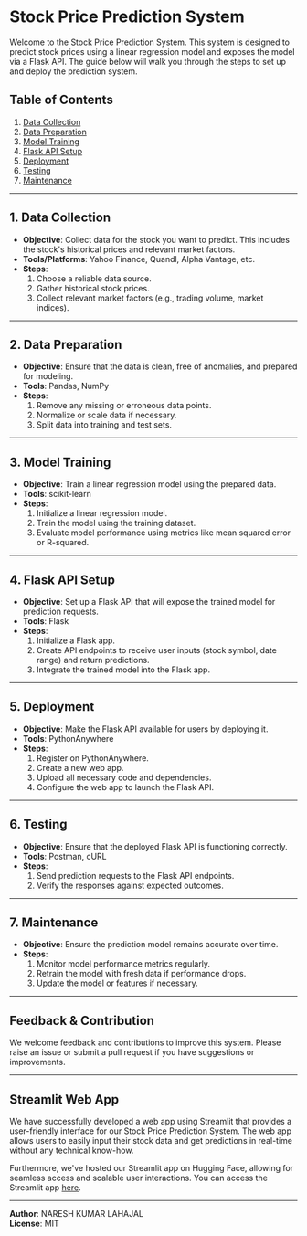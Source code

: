# Stock Price Prediction System

Welcome to the Stock Price Prediction System. This system is designed to predict stock prices using a linear regression model and exposes the model via a Flask API. The guide below will walk you through the steps to set up and deploy the prediction system.

## Table of Contents

1. [Data Collection](#data-collection)
2. [Data Preparation](#data-preparation)
3. [Model Training](#model-training)
4. [Flask API Setup](#flask-api-setup)
5. [Deployment](#deployment)
6. [Testing](#testing)
7. [Maintenance](#maintenance)

---

## 1. Data Collection <a name="data-collection"></a>

- **Objective**: Collect data for the stock you want to predict. This includes the stock's historical prices and relevant market factors.
- **Tools/Platforms**: Yahoo Finance, Quandl, Alpha Vantage, etc.
- **Steps**:
  1. Choose a reliable data source.
  2. Gather historical stock prices.
  3. Collect relevant market factors (e.g., trading volume, market indices).

---

## 2. Data Preparation <a name="data-preparation"></a>

- **Objective**: Ensure that the data is clean, free of anomalies, and prepared for modeling.
- **Tools**: Pandas, NumPy
- **Steps**:
  1. Remove any missing or erroneous data points.
  2. Normalize or scale data if necessary.
  3. Split data into training and test sets.

---

## 3. Model Training <a name="model-training"></a>

- **Objective**: Train a linear regression model using the prepared data.
- **Tools**: scikit-learn
- **Steps**:
  1. Initialize a linear regression model.
  2. Train the model using the training dataset.
  3. Evaluate model performance using metrics like mean squared error or R-squared.

---

## 4. Flask API Setup <a name="flask-api-setup"></a>

- **Objective**: Set up a Flask API that will expose the trained model for prediction requests.
- **Tools**: Flask
- **Steps**:
  1. Initialize a Flask app.
  2. Create API endpoints to receive user inputs (stock symbol, date range) and return predictions.
  3. Integrate the trained model into the Flask app.

---

## 5. Deployment <a name="deployment"></a>

- **Objective**: Make the Flask API available for users by deploying it.
- **Tools**: PythonAnywhere
- **Steps**:
  1. Register on PythonAnywhere.
  2. Create a new web app.
  3. Upload all necessary code and dependencies.
  4. Configure the web app to launch the Flask API.

---

## 6. Testing <a name="testing"></a>

- **Objective**: Ensure that the deployed Flask API is functioning correctly.
- **Tools**: Postman, cURL
- **Steps**:
  1. Send prediction requests to the Flask API endpoints.
  2. Verify the responses against expected outcomes.

---

## 7. Maintenance <a name="maintenance"></a>

- **Objective**: Ensure the prediction model remains accurate over time.
- **Steps**:
  1. Monitor model performance metrics regularly.
  2. Retrain the model with fresh data if performance drops.
  3. Update the model or features if necessary.

---

## Feedback & Contribution

We welcome feedback and contributions to improve this system. Please raise an issue or submit a pull request if you have suggestions or improvements.

---

## Streamlit Web App <a name="streamlit-web-app"></a>

We have successfully developed a web app using Streamlit that provides a user-friendly interface for our Stock Price Prediction System. The web app allows users to easily input their stock data and get predictions in real-time without any technical know-how.

Furthermore, we've hosted our Streamlit app on Hugging Face, allowing for seamless access and scalable user interactions. You can access the Streamlit app [here](https://huggingface.co/spaces/NEXAS/stock).

---



**Author**: NARESH KUMAR LAHAJAL  
**License**: MIT 

